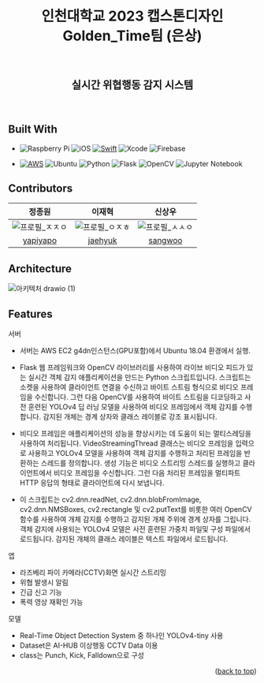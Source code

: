 <a name="readme-top"></a>

<h1 align="center"> 인천대학교 2023 캡스톤디자인 Golden_Time팀 (은상) </h1> <br>
<h2 align="center"> 실시간 위협행동 감지 시스템 </h2> <br>

## Built With

* ![Raspberry Pi](https://img.shields.io/badge/-RaspberryPi-C51A4A?style=for-the-badge&logo=Raspberry-Pi) ![iOS](https://img.shields.io/badge/iOS-000000?style=for-the-badge&logo=ios&logoColor=white) [![Swift][Swift]][Swift-url] ![Xcode](https://img.shields.io/badge/Xcode-007ACC?style=for-the-badge&logo=Xcode&logoColor=white) ![Firebase](https://img.shields.io/badge/Firebase-039BE5?style=for-the-badge&logo=Firebase&logoColor=white)

* [![AWS][AWS]][AWS-url] ![Ubuntu](https://img.shields.io/badge/Ubuntu-E95420?style=for-the-badge&logo=ubuntu&logoColor=white) ![Python](https://img.shields.io/badge/python-3670A0?style=for-the-badge&logo=python&logoColor=ffdd54) ![Flask](https://img.shields.io/badge/flask-%23000.svg?style=for-the-badge&logo=flask&logoColor=white) ![OpenCV](https://img.shields.io/badge/opencv-%23white.svg?style=for-the-badge&logo=opencv&logoColor=white) ![Jupyter Notebook](https://img.shields.io/badge/jupyter-%23FA0F00.svg?style=for-the-badge&logo=jupyter&logoColor=white)

## Contributors

|                                             정종원                                              |                                               이재혁                                               |                                               신상우                                               |
| :---------------------------------------------------------------------------------------------: | :------------------------------------------------------------------------------------------------: | :------------------------------------------------------------------------------------------------: | 
| ![프로필_ㅈㅈㅇ](https://github.com/NewP1/Golden_Time/assets/45623603/bde33cb0-511a-4b38-8eaa-b28790cd6ef6) | ![프로필_ㅇㅈㅎ](https://github.com/NewP1/Golden_Time/assets/45623603/5db019a1-1c2b-4e1f-ae86-80325598f211) | ![프로필_ㅅㅅㅇ](https://github.com/NewP1/Golden_Time/assets/45623603/1aa75a4c-c397-4cab-bd62-8de5b025e78d) |
|                            [yapiyapo](https://github.com/jjwon2149)                            |                             [jaehyuk](https://jaehyuk712gmail.com)                              |                           [sangwoo](https://newsrain@naver.com)                            |


## Architecture 
![아키텍처 drawio (1)](https://github.com/NewP1/Golden_Time/assets/45623603/877d30f3-e355-478a-9dad-6e39541d0052)


## Features 

서버
* 서버는 AWS EC2 g4dn인스턴스(GPU포함)에서 Ubuntu 18.04 환경에서 실행.

* Flask 웹 프레임워크와 OpenCV 라이브러리를 사용하여 라이브 비디오 피드가 있는 실시간 객체 감지 애플리케이션을 만드는 Python 스크립트입니다. 스크립트는 소켓을 사용하여 클라이언트 연결을 수신하고 바이트 스트림 형식으로 비디오 프레임을 수신합니다. 그런 다음 OpenCV를 사용하여 바이트 스트림을 디코딩하고 사전 훈련된 YOLOv4 딥 러닝 모델을 사용하여 비디오 프레임에서 객체 감지를 수행합니다. 감지된 개체는 경계 상자와 클래스 레이블로 강조 표시됩니다.

* 비디오 프레임은 애플리케이션의 성능을 향상시키는 데 도움이 되는 멀티스레딩을 사용하여 처리됩니다. VideoStreamingThread 클래스는 비디오 프레임을 입력으로 사용하고 YOLOv4 모델을 사용하여 객체 감지를 수행하고 처리된 프레임을 반환하는 스레드를 정의합니다. 생성 기능은 비디오 스트리밍 스레드를 실행하고 클라이언트에서 비디오 프레임을 수신합니다. 그런 다음 처리된 프레임을 멀티파트 HTTP 응답의 형태로 클라이언트에 다시 보냅니다.

* 이 스크립트는 cv2.dnn.readNet, cv2.dnn.blobFromImage, cv2.dnn.NMSBoxes, cv2.rectangle 및 cv2.putText를 비롯한 여러 OpenCV 함수를 사용하여 개체 감지를 수행하고 감지된 개체 주위에 경계 상자를 그립니다. 객체 감지에 사용되는 YOLOv4 모델은 사전 훈련된 가중치 파일및 구성 파일에서 로드됩니다. 감지된 개체의 클래스 레이블은 텍스트 파일에서 로드됩니다.

앱
* 라즈베리 파이 카메라(CCTV)화면 실시간 스트리밍
* 위협 발생시 알림
* 긴급 신고 기능
* 폭력 영상 재확인 가능

모델
* Real-Time Object Detection System 중 하나인 YOLOv4-tiny 사용
* Dataset은 AI-HUB 이상행동 CCTV Data 이용
* class는 Punch, Kick, Falldown으로 구성

<p align="right">(<a href="#readme-top">back to top</a>)</p>

<!-- MARKDOWN LINKS & IMAGES -->

<!--
<img src="https://img.shields.io/badge/텍스트-컬러코드?style=원하는스타일&logo=아이콘이름&logoColor=white"/>

https://github.com/Ileriayo/markdown-badges

-->

[Swift]: https://img.shields.io/badge/Swift-F05138?style=for-the-badge&logo=Swift&logoColor=white
[Swift-url]: https://developer.apple.com/
[AWS]: https://img.shields.io/badge/AWS-%23FF9900.svg?style=for-the-badge&logo=amazon-aws&logoColor=white
[AWS-url]: https://aws.amazon.com/
